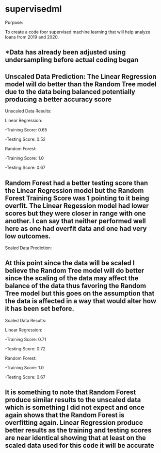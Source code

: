# supervisedml

Purpose:

To create a code foor supervised machine learning that will help analyze loans from 2019 and 2020. 

*Data has already been adjusted using undersampling before actual coding began
--------------------------------------------------------------------------------------------------------------------------------------------------

Unscaled Data Prediction:
The Linear Regression model will do better than the Random Tree model due to the data being balanced potentially producing a better accuracy score
--------------------------------------------------------------------------------------------------------------------------------------------------
Unscaled Data Results:

Linear Regression: 
   
   -Training Score: 0.65 
   
   -Testing Score: 0.52 
 
Random Forest: 
   
   -Training Score: 1.0
   
   -Testing Score: 0.67

Random Forest had a better testing score than the Linear Regression model but the Random Forest Training Score was 1 pointing to it being overfit. The Linear Regession model had lower scores but they were closer in range with one another. I can say that neither performed well here as one had overfit data and one had very low outcomes. 
--------------------------------------------------------------------------------------------------------------------------------------------------
Scaled Data Prediction:

At this point since the data will be scaled I believe the Random Tree model will do better since the scaling of the data may affect the balance of the data thus favoring the 
Random Tree model but this goes on the assumption that the data is affected in a way that would alter how it has been set before.
--------------------------------------------------------------------------------------------------------------------------------------------------
Scaled Data Results:

Linear Regression: 
   
   -Training Score: 0.71 
   
   -Testing Score: 0.72 
 
Random Forest: 
   
   -Training Score: 1.0
   
   -Testing Score: 0.67
   
It is something to note that Random Forest produce similar results to the unscaled data which is something I did not expect and once again shows that the Random Forest is overfitting again. Linear Regression produce better results as the training and testing scores are near identical showing that at least on the scaled data used for this code it will be accurate
-------------------------------------------------------------------------------------------------------------------------------------------------






